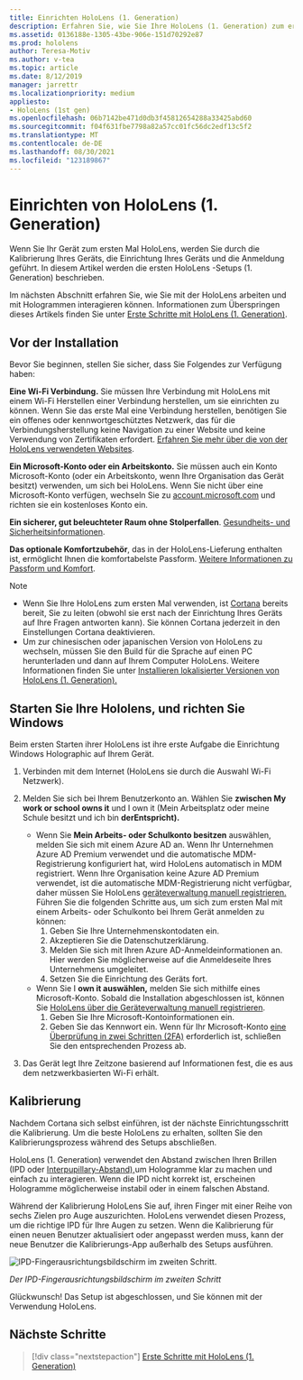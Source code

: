 ```yaml
---
title: Einrichten HoloLens (1. Generation)
description: Erfahren Sie, wie Sie Ihre HoloLens (1. Generation) zum ersten Mal über ein Wi-Fi-Netzwerk mit einem Microsoft-Konto (MSA) oder einem Azure Active Directory-Konto (AAD) einrichten.
ms.assetid: 0136188e-1305-43be-906e-151d70292e87
ms.prod: hololens
author: Teresa-Motiv
ms.author: v-tea
ms.topic: article
ms.date: 8/12/2019
manager: jarrettr
ms.localizationpriority: medium
appliesto:
- HoloLens (1st gen)
ms.openlocfilehash: 06b7142be471d0db3f45812654288a33425abd60
ms.sourcegitcommit: f04f631fbe7798a82a57cc01fc56dc2edf13c5f2
ms.translationtype: MT
ms.contentlocale: de-DE
ms.lasthandoff: 08/30/2021
ms.locfileid: "123189867"
---
```

# <a name="set-up-your-hololens-1st-gen"></a>Einrichten von HoloLens (1. Generation)

Wenn Sie Ihr Gerät zum ersten Mal HoloLens, werden Sie durch die Kalibrierung Ihres Geräts, die Einrichtung Ihres Geräts und die Anmeldung geführt.  In diesem Artikel werden die ersten HoloLens -Setups (1. Generation) beschrieben.

Im nächsten Abschnitt erfahren Sie, wie Sie mit der HoloLens arbeiten und mit Hologrammen interagieren können. Informationen zum Überspringen dieses Artikels finden Sie unter [Erste Schritte mit HoloLens (1. Generation)](hololens1-basic-usage.md).

## <a name="before-you-start"></a>Vor der Installation

Bevor Sie beginnen, stellen Sie sicher, dass Sie Folgendes zur Verfügung haben:

**Eine Wi-Fi Verbindung.** Sie müssen Ihre Verbindung mit HoloLens mit einem Wi-Fi Herstellen einer Verbindung herstellen, um sie einrichten zu können. Wenn Sie das erste Mal eine Verbindung herstellen, benötigen Sie ein offenes oder kennwortgeschütztes Netzwerk, das für die Verbindungsherstellung keine Navigation zu einer Website und keine Verwendung von Zertifikaten erfordert. [Erfahren Sie mehr über die von der HoloLens verwendeten Websites](hololens-offline.md).

**Ein Microsoft-Konto oder ein Arbeitskonto.** Sie müssen auch ein Konto Microsoft-Konto (oder ein Arbeitskonto, wenn Ihre Organisation das Gerät besitzt) verwenden, um sich bei HoloLens. Wenn Sie nicht über eine Microsoft-Konto verfügen, wechseln Sie zu [account.microsoft.com](https://account.microsoft.com) und richten sie ein kostenloses Konto ein.

**Ein sicherer, gut beleuchteter Raum ohne Stolperfallen**. [Gesundheits- und Sicherheitsinformationen](https://go.microsoft.com/fwlink/p/?LinkId=746661).

**Das optionale Komfortzubehör**, das in der HoloLens-Lieferung enthalten ist, ermöglicht Ihnen die komfortabelste Passform. [Weitere Informationen zu Passform und Komfort](https://support.microsoft.com/help/12632/hololens-fit-your-hololens).

> [!NOTE]
>  
> - Wenn Sie Ihre HoloLens zum ersten Mal verwenden, ist [Cortana](hololens-cortana.md) bereits bereit, Sie zu leiten (obwohl sie erst nach der Einrichtung Ihres Geräts auf Ihre Fragen antworten kann). Sie können Cortana jederzeit in den Einstellungen Cortana deaktivieren.
> - Um zur chinesischen oder japanischen Version von HoloLens zu wechseln, müssen Sie den Build für die Sprache auf einen PC herunterladen und dann auf Ihrem Computer HoloLens. Weitere Informationen finden Sie unter [Installieren lokalisierter Versionen von HoloLens (1. Generation).](hololens1-install-localized.md)

## <a name="start-your-hololens-and-set-up-windows"></a>Starten Sie Ihre Hololens, und richten Sie Windows

Beim ersten Starten ihrer HoloLens ist ihre erste Aufgabe die Einrichtung Windows Holographic auf Ihrem Gerät.

1. Verbinden mit dem Internet (HoloLens sie durch die Auswahl Wi-Fi Netzwerk).

1. Melden Sie sich bei Ihrem Benutzerkonto an. Wählen Sie **zwischen My work or school owns it** und I own it (Mein Arbeitsplatz oder meine Schule besitzt und ich bin **derEntspricht).**
    - Wenn Sie **Mein Arbeits- oder Schulkonto besitzen** auswählen, melden Sie sich mit einem Azure AD an. Wenn Ihr Unternehmen Azure AD Premium verwendet und die automatische MDM-Registrierung konfiguriert hat, wird HoloLens automatisch in MDM registriert. Wenn Ihre Organisation keine Azure AD Premium verwendet, ist die automatische MDM-Registrierung nicht verfügbar, daher müssen Sie HoloLens [geräteverwaltung manuell registrieren.](hololens-enroll-mdm.md#different-ways-to-enroll) Führen Sie die folgenden Schritte aus, um sich zum ersten Mal mit einem Arbeits- oder Schulkonto bei Ihrem Gerät anmelden zu können:
        1. Geben Sie Ihre Unternehmenskontodaten ein.
        1. Akzeptieren Sie die Datenschutzerklärung.
        1. Melden Sie sich mit Ihren Azure AD-Anmeldeinformationen an. Hier werden Sie möglicherweise auf die Anmeldeseite Ihres Unternehmens umgeleitet.
        1. Setzen Sie die Einrichtung des Geräts fort.
    - Wenn Sie I **own it auswählen,** melden Sie sich mithilfe eines Microsoft-Konto. Sobald die Installation abgeschlossen ist, können Sie [HoloLens über die Geräteverwaltung manuell registrieren](hololens-enroll-mdm.md#different-ways-to-enroll).
        1. Geben Sie Ihre Microsoft-Kontoinformationen ein.
        1. Geben Sie das Kennwort ein. Wenn für Ihr Microsoft-Konto [eine Überprüfung in zwei Schritten (2FA)](https://blogs.technet.microsoft.com/microsoft_blog/2013/04/17/microsoft-account-gets-more-secure/) erforderlich ist, schließen Sie den entsprechenden Prozess ab.

1. Das Gerät legt Ihre Zeitzone basierend auf Informationen fest, die es aus dem netzwerkbasierten Wi-Fi erhält.

## <a name="calibration"></a>Kalibrierung

Nachdem Cortana sich selbst einführen, ist der nächste Einrichtungsschritt die Kalibrierung. Um die beste HoloLens zu erhalten, sollten Sie den Kalibrierungsprozess während des Setups abschließen.

HoloLens (1. Generation) verwendet den Abstand zwischen Ihren Brillen (IPD oder [Interpupillary-Abstand),](https://en.wikipedia.org/wiki/Interpupillary_distance)um Hologramme klar zu machen und einfach zu interagieren. Wenn die IPD nicht korrekt ist, erscheinen Hologramme möglicherweise instabil oder in einem falschen Abstand.

Während der Kalibrierung HoloLens Sie auf, ihren Finger mit einer Reihe von sechs Zielen pro Auge auszurichten. HoloLens verwendet diesen Prozess, um die richtige IPD für Ihre Augen zu setzen. Wenn die Kalibrierung für einen neuen Benutzer aktualisiert oder angepasst werden muss, kann der neue Benutzer die Kalibrierungs-App außerhalb des Setups ausführen.

![IPD-Fingerausrichtungsbildschirm im zweiten Schritt.](./images/ipd-finger-alignment-300px.jpg)

*Der IPD-Fingerausrichtungsbildschirm im zweiten Schritt*

Glückwunsch! Das Setup ist abgeschlossen, und Sie können mit der Verwendung HoloLens.

## <a name="next-steps"></a>Nächste Schritte

> [!div class="nextstepaction"]
> [Erste Schritte mit HoloLens (1. Generation)](hololens1-basic-usage.md)
